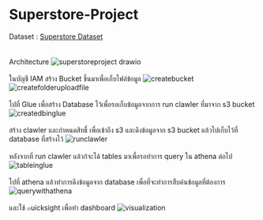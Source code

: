 # Superstore-Project
Dataset : [Superstore Dataset](https://www.kaggle.com/datasets/vivek468/superstore-dataset-final)<br>
&nbsp;<br>
&nbsp;<br>
Architecture
![superstoreproject drawio](https://github.com/syyo1809/superstore-aws/assets/83905993/48776c38-d959-4d47-94e4-d620676c292d)
&nbsp;<br>
&nbsp;<br>
ในบัญชี IAM สร้าง Bucket ขึ้นมาเพื่อเก็บไฟล์ข้อมูล
![createbucket](https://github.com/syyo1809/superstore-aws/assets/83905993/27f8048d-19d5-4db0-bfc6-b8b021bc6b54)
![createfolderuploadfile](https://github.com/syyo1809/superstore-aws/assets/83905993/a4ff3aa1-d1df-42ef-b95b-096a290aaf12)
&nbsp;<br>
&nbsp;<br>
ไปที่ Glue เพื่อสร้าง Database ไว้เพื่อรอเก็บข้อมูลจากการ run clawler ที่มาจาก s3 bucket
![createdbinglue](https://github.com/syyo1809/superstore-aws/assets/83905993/64745a2a-1d56-47aa-adca-adc6af8916fe)
&nbsp;<br>
&nbsp;<br>
สร้าง clawler และกำหนดสิทธื์ เพื่อเข้าถึง s3 และดึงข้อมูลจาก s3 bucket แล้วไปเก็บไว้ที่ database ที่สร้างไว้
![runclawler](https://github.com/syyo1809/superstore-aws/assets/83905993/6a29f940-b353-4759-8019-d2e76a293fa6)
&nbsp;<br>
&nbsp;<br>
หลังจากที่ run clawler แล้วก้จะได้ tables มาเพื่อรอทำการ query ใน athena ต่อไป
![tableinglue](https://github.com/syyo1809/superstore-aws/assets/83905993/8fd96923-2ddd-4cb1-86ee-7496f6e13efa)
&nbsp;<br>
&nbsp;<br>
ไปที่ athena แล้วทำการดึงข้อมูลจาก database เพื่อที่จะทำการสืบค้นข้อมูลที่ต้องการ
![querywithathena](https://github.com/syyo1809/superstore-aws/assets/83905993/2ce6b311-73ab-4316-a4a5-b5e0cac7d0c0)
&nbsp;<br>
&nbsp;<br>
และใช้ ๐uicksight เพื่อทำ dashboard
![visualization](https://github.com/syyo1809/superstore-aws/assets/83905993/9a562486-85b8-4633-89c7-0f45e339bf98)

